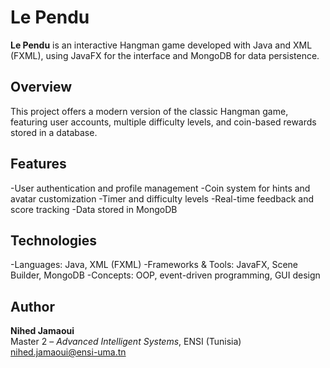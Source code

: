 # Le Pendu  

**Le Pendu** is an interactive Hangman game developed with Java and XML (FXML), using JavaFX for the interface and MongoDB for data persistence.
## Overview  
This project offers a modern version of the classic Hangman game, featuring user accounts, multiple difficulty levels, and coin-based rewards stored in a database.
## Features  
-User authentication and profile management
-Coin system for hints and avatar customization
-Timer and difficulty levels
-Real-time feedback and score tracking
-Data stored in MongoDB

## Technologies  
-Languages: Java, XML (FXML)
-Frameworks & Tools: JavaFX, Scene Builder, MongoDB
-Concepts: OOP, event-driven programming, GUI design

## Author  
**Nihed Jamaoui**  
Master 2 – *Advanced Intelligent Systems*, ENSI (Tunisia)  
nihed.jamaoui@ensi-uma.tn  
